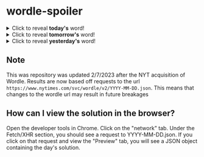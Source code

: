 # wordle-spoiler

<details>
  <summary>Click to reveal <b>today's</b> word!</summary>
  <br>
  <b> goofy </b>
</details>

<details>
  <summary>Click to reveal <b>tomorrow's</b> word!</summary>
  <br>
  <b> bossy </b>
</details>

<details>
  <summary>Click to reveal <b>yesterday's</b> word!</summary>
  <br>
  <b> shout </b>
</details>

## Note
This was repository was updated 2/7/2023 after the NYT acquisition of Wordle. Results are now based off requests to the url `https://www.nytimes.com/svc/wordle/v2/YYYY-MM-DD.json`. This means that changes to the wordle url may result in future breakages

## How can I view the solution in the browser?
Open the developer tools in Chrome. Click on the "network" tab. Under the Fetch/XHR section, you should see a request to YYYY-MM-DD.json. If you click on that request and view the "Preview" tab, you will see a JSON object containing the day's solution.